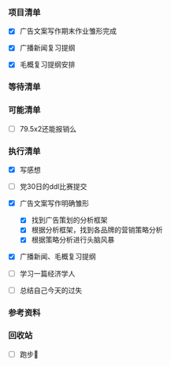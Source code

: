 ### 项目清单

- [x] 广告文案写作期末作业雏形完成

- [x] 广播新闻复习提纲

- [x] 毛概复习提纲安排

  


### 等待清单




### 可能清单

- [ ] 79.5x2还能报销么

  

### 执行清单

- [x] 写感想

- [ ] 党30日的ddl比赛提交

- [x] 广告文案写作明确雏形

  - [x] 找到广告策划的分析框架
  - [x] 根据分析框架，找到各品牌的营销策略分析
  - [x] 根据策略分析进行头脑风暴

- [x] 广播新闻、毛概复习提纲

- [ ] 学习一篇经济学人

- [ ] 总结自己今天的过失

  

### 参考资料



### 回收站

- [ ] 跑步🏃‍